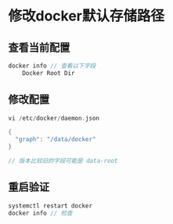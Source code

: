 # 修改docker默认存储路径

## 查看当前配置

```go
docker info // 查看以下字段
	Docker Root Dir
```

## 修改配置

```go
vi /etc/docker/daemon.json

{
  "graph": "/data/docker"
}

// 版本比较旧的字段可能是 data-root
```

## 重启验证

```go
systemctl restart docker
docker info // 检查
```


